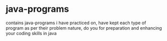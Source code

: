 # java-programs
contains java-programs i have practiced on, have kept each type of program as per their problem nature, do you for preparation and enhancing your coding skills in java
